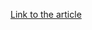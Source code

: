 [Link to the article](https://www.fortinet.com/blog/threat-research/konni-campaign-distributed-via-malicious-document)
